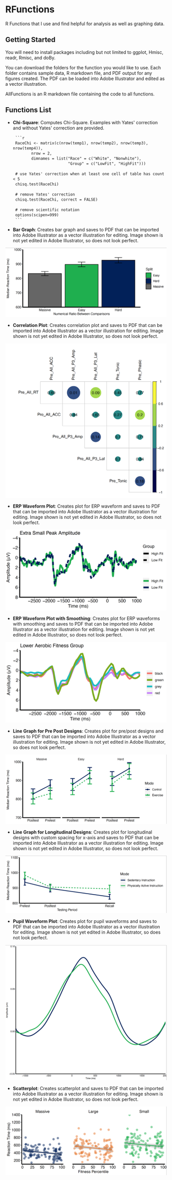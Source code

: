 # RFunctions
R Functions that I use and find helpful for analysis as well as graphing data.

## Getting Started
You will need to install packages including but not limited to ggplot, Hmisc, readr, Rmisc, and doBy. 

You can download the folders for the function you would like to use. Each folder contains sample data, R markdown file, and PDF output for any figures created. The PDF can be loaded into Adobe Illustrator and edited as a vector illustration.

AllFunctions is an R markdown file containing the code to all functions.

## Functions List 

* **Chi-Square**: Computes Chi-Square. Examples with Yates' correction and without Yates' correction are provided.
       
       ```r
       RaceChi <- matrix(c(nrow(temp1), nrow(temp2), nrow(temp3), nrow(temp4)),
              nrow = 2,
              dimnames = list("Race" = c("White", "Nonwhite"),
                              "Group" = c("LowFit", "HighFit")))

       # use Yates' correction when at least one cell of table has count < 5
       chisq.test(RaceChi)    
       
       # remove Yates' correction
       chisq.test(RaceChi, correct = FALSE)

       # remove scientific notation
       options(scipen=999)
       ```
* **Bar Graph**: Creates bar graph and saves to PDF that can be imported into Adobe Illustrator as a vector illustration for editing. Image shown is not yet edited in Adobe Illustrator, so does not look perfect.

![](images/BarGraph.png)

* **Correlation Plot**: Creates correlation plot and saves to PDF that can be imported into Adobe Illustrator as a vector illustration for editing. Image shown is not yet edited in Adobe Illustrator, so does not look perfect.

![](images/CorrelationPlot.png)

* **ERP Waveform Plot**: Creates plot for ERP waveform and saves to PDF that can be imported into Adobe Illustrator as a vector illustration for editing. Image shown is not yet edited in Adobe Illustrator, so does not look perfect.

![](images/ERPWaveform.png)

* **ERP Waveform Plot with Smoothing**: Creates plot for ERP waveforms with smoothing and saves to PDF that can be imported into Adobe Illustrator as a vector illustration for editing. Image shown is not yet edited in Adobe Illustrator, so does not look perfect.

![](images/ERPWaveform_Smoothed.png)

* **Line Graph for Pre Post Designs**: Creates plot for pre/post designs and saves to PDF that can be imported into Adobe Illustrator as a vector illustration for editing. Image shown is not yet edited in Adobe Illustrator, so does not look perfect.

![](images/LineGraphPrePost.png)

* **Line Graph for Longitudinal Designs**: Creates plot for longitudinal designs with custom spacing for x-axis and saves to PDF that can be imported into Adobe Illustrator as a vector illustration for editing. Image shown is not yet edited in Adobe Illustrator, so does not look perfect.

![](images/LongitudinalLineGraph.png)

* **Pupil Waveform Plot**: Creates plot for pupil waveforms and saves to PDF that can be imported into Adobe Illustrator as a vector illustration for editing. Image shown is not yet edited in Adobe Illustrator, so does not look perfect.

![](images/PupilWaveform.png)

* **Scatterplot**: Creates scatterplot and saves to PDF that can be imported into Adobe Illustrator as a vector illustration for editing. Image shown is not yet edited in Adobe Illustrator, so does not look perfect.

![](images/Scatterplot.png)

